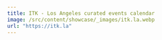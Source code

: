 ```yaml
---
title: ITK - Los Angeles curated events calendar
image: /src/content/showcase/_images/itk.la.webp
url: "https://itk.la"
---
```

